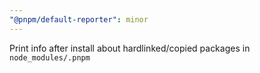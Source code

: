 ```yaml
---
"@pnpm/default-reporter": minor
---
```


Print info after install about hardlinked/copied packages in `node_modules/.pnpm`
